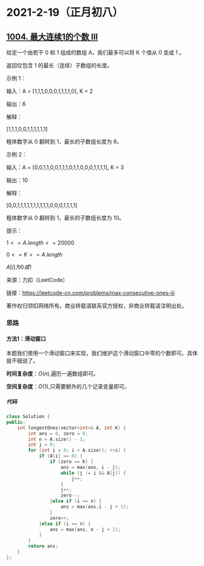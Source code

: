 # 2021-2-19（正月初八）

## [1004. 最大连续1的个数 III](https://leetcode-cn.com/problems/max-consecutive-ones-iii/)

给定一个由若干 0 和 1 组成的数组 A，我们最多可以将 K 个值从 0 变成 1 。

返回仅包含 1 的最长（连续）子数组的长度。

示例 1：

输入：A = [1,1,1,0,0,0,1,1,1,1,0], K = 2

输出：6

解释： 

[1,1,1,0,0,1,1,1,1,1,1]

粗体数字从 0 翻转到 1，最长的子数组长度为 6。

示例 2：

输入：A = [0,0,1,1,0,0,1,1,1,0,1,1,0,0,0,1,1,1,1], K = 3

输出：10

解释：

[0,0,1,1,1,1,1,1,1,1,1,1,0,0,0,1,1,1,1]

粗体数字从 0 翻转到 1，最长的子数组长度为 10。

提示：

$1 <= A.length <= 20000$

$0 <= K <= A.length$

$A[i]为0或1$ 

来源：力扣（LeetCode）

链接：https://leetcode-cn.com/problems/max-consecutive-ones-iii

著作权归领扣网络所有。商业转载请联系官方授权，非商业转载请注明出处。

### 思路

#### 方法1：滑动窗口

本题我们使用一个滑动窗口来实现，我们维护这个滑动窗口中零的个数即可。具体就不细说了。



**时间复杂度**：$O(n)$,遍历一遍数组即可。

**空间复杂度**：$O(1)$,只需要额外的几个记录变量即可。

##### 代码

```cpp
class Solution {
public:
    int longestOnes(vector<int>& A, int K) {
        int ans = 0, zero = 0;
        int n = A.size() - 1;
        int j = 0;
        for (int i = 0; i < A.size(); ++i) {
            if (A[i] == 0) {
                if (zero == K) {
                    ans = max(ans, i - j);
                    while (j != i && A[j]) {
                        j++;
                    }
                    j++;
                    zero--;
                }else if (i == n) {
                    ans = max(ans,i - j + 1);
                }
                zero++;
            }else if (i == n) {
                ans = max(ans, n - j + 1);
            }
        }
        return ans;
    }
};
```

